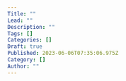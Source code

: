 ```yaml
---
Title: ""
Lead: ""
Description: ""
Tags: []
Categories: []
Draft: true
Published: 2023-06-06T07:35:06.975Z
Category: []
Author: ""
---
```

